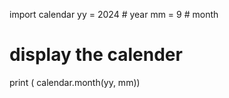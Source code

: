 import calendar
yy = 2024  # year
mm = 9   # month
#  display the calender
print ( calendar.month(yy, mm))
